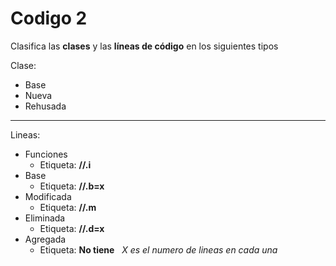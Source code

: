 # Codigo 2

Clasifica las **clases** y las __líneas de código__ en los siguientes tipos
&nbsp;

Clase:
* Base
* Nueva
* Rehusada
- - - -
Lineas:
* Funciones
  * Etiqueta: **//.i**  
* Base
  * Etiqueta: **//.b=x**
* Modificada
  * Etiqueta: **//.m**
* Eliminada
  * Etiqueta: **//.d=x**
* Agregada
  * Etiqueta: **No tiene** &nbsp;
*X es el numero de lineas en cada una*
